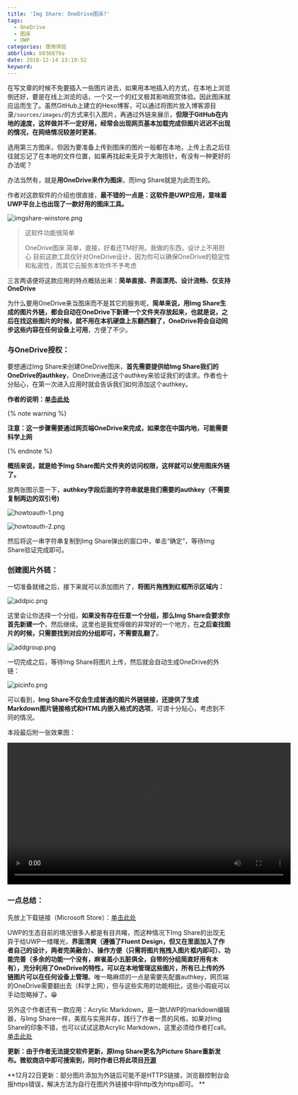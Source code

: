 ```yaml
---
title: 'Img Share: OneDrive图床?'
tags:
  - OneDrive
  - 图床
  - UWP
categories: 使用体验
abbrlink: b036879a
date: 2018-12-14 13:19:52
keyword:
---
```


在写文章的时候不免要插入一些图片进去，如果用本地插入的方式，在本地上浏览倒还好，要是在线上浏览的话，一个又一个的红叉极其影响观赏体验。因此图床就应运而生了。虽然GitHub上建立的Hexo博客，可以通过将图片放入博客源目录`/sources/images/`的方式来引入图片，再通过外链来展示，**但限于GitHub在内地的速度，这样做并不一定好用，经常会出现网页基本加载完成但图片迟迟不出现的情况，在网络情况较差时更甚**。<!--more-->  

选用第三方图床，但因为要准备上传到图床的图片一般都在本地，上传上去之后往往就忘记了在本地的文件位置，如果再找起来无异于大海捞针，有没有一种更好的办法呢？  

办法当然有，就是**用OneDrive来作为图床**，而Img Share就是为此而生的。  

作者对这款软件的介绍也很直接，**最不错的一点是：这软件是UWP应用，意味着UWP平台上也出现了一款好用的图床工具。**  

![imgshare-winstore.png](https://storage.live.com/items/5582C1D07E2893FB!83088?authkey=APiqr1tjl5KIc1Q "Img Share的宣传图，很心动有木有？")  

> 这软件功能很简单
> 
> OneDrive图床
> 简单，直接，好看还TM好用。我做的东西，设计上不用担心
> 目前这款工具仅针对OneDrive设计，因为你可以确保OneDrive的稳定性和私密性，而其它云服务本钦件不予考虑

三言两语便将这款应用的特点概括出来：**简单直接、界面漂亮、设计流畅、仅支持OneDrive**  

为什么要用OneDrive来当图床而不是其它的服务呢，**简单来说，用Img Share生成的图片外链，都会自动在OneDrive下新建一个文件夹存放起来，也就是说，之后在找这些图片的时候，就不用在本机硬盘上东翻西翻了，OneDrive将会自动同步这些内容在任何设备上可用**，方便了不少。  

### 与OneDrive授权：

要想通过Img&nbsp;Share来创建OneDrive图床，**首先需要提供给Img Share我们的OneDrive的authkey**，OneDrive通过这个authkey来验证我们的请求。作者也十分贴心，在第一次进入应用时就会告诉我们如何添加这个authkey。  

**作者的说明：[单击此处](https://blog.richasy.cn/document/basic/onedrive_authkey.html)**  

{% note warning %}  

**注意：这一步骤需要通过网页端OneDrive来完成，如果您在中国内地，可能需要科学上网**

{% endnote %}  

**概括来说，就是给予Img Share图片文件夹的访问权限，这样就可以使用图床外链了。**  

放两张图示意一下，**authkey字段后面的字符串就是我们需要的authkey（不需要复制两边的双引号)**

![howtoauth-1.png](https://storage.live.com/items/5582C1D07E2893FB!83090?authkey=APiqr1tjl5KIc1Q "注意红框标注的位置")

![howtoauth-2.png](https://storage.live.com/items/5582C1D07E2893FB!83084?authkey=APiqr1tjl5KIc1Q "画红线的地方，authkey=之后的一串字符就是我们需要的authkey")  

然后将这一串字符串复制到Img Share弹出的窗口中，单击“确定”，等待Img Share验证完成即可。  

### 创建图片外链：

一切准备就绪之后，接下来就可以添加图片了，**将图片拖拽到红框所示区域内：**  

![addpic.png](https://storage.live.com/items/5582C1D07E2893FB!83086?authkey=APiqr1tjl5KIc1Q)  

这里会让你选择一个分组，**如果没有存在任意一个分组，那么Img Share会要求你首先新建一个**，然后继续。这里也是我觉得做的非常好的一个地方，在**之后查找图片的时候，只需要找到对应的分组即可，不需要乱翻了**。  

![addgroup.png](https://storage.live.com/items/5582C1D07E2893FB!83085?authkey=APiqr1tjl5KIc1Q "在输入框内输入分组名称")  

一切完成之后，等待Img Share将图片上传，然后就会自动生成OneDrive的外链：  

![picinfo.png](https://storage.live.com/items/5582C1D07E2893FB!83087?authkey=APiqr1tjl5KIc1Q "支持普通链接、Markdown链接和HTML嵌入")  

可以看到，**Img Share不仅会生成普通的图片外链链接，还提供了生成Markdown图片链接格式和HTML内嵌入格式的选项**，可谓十分贴心，考虑到不同的情况。  

本段最后附一张效果图：  

<video src="https://t1.aixinxi.net/o_1cvhe8et71thc8ap1qae256861a.mp4" controls="controls" class="video-container" width="640px">如果看到此消息，这说明您的浏览器需要更新一下下以便支持HTML5了🙃</video>  

### 一点总结：

先放上下载链接（Microsoft Store）：[单击此处](https://www.microsoft.com/zh-cn/p/img-share/9ncxnz52g9q8?activetab=pivot:overviewtab)

UWP的生态目前的境况很多人都是有目共睹，而这种情况下Img Share的出现无异于给UWP一缕曙光，**界面清爽（遵循了Fluent Design，但又在里面加入了作者自己的设计，两者完美融合）、操作方便（只需将图片拖拽入图片框内即可）、功能完善（多余的功能一个没有，麻雀虽小五脏俱全，自带的分组简直好用有木有），充分利用了OneDrive的特性，可以在本地管理这些图片，所有已上传的外链图片可以在任何设备上管理**。唯一略麻烦的一点是需要先配置authkey，网页端的OneDrive需要翻出去（科学上网），但与这些实用的功能相比，这些小瑕疵可以手动忽略掉了。😁    

另外这个作者还有一款应用：Acrylic&nbsp;Markdown，是一款UWP的markdown编辑器，与Img Share一样，美观与实用并存，践行了作者一贯的风格，如果对Img Share的印象不错，也可以试试这款Acrylic Markdown，这里必须给作者打call。[单击此处](https://www.microsoft.com/zh-cn/p/acrylic-markdown/9mx0mgjmjnbj?cid=msft_web_chart&activetab=pivot%3Areviewstab)   

**更新：由于作者无法提交软件更新，原Img Share更名为Picture Share重新发布。微软商店中即可搜索到，同时作者已将此项目[开源](https://github.com/Richasy/Img-Share?files=1)**  

**12月22日更新：部分图片添加为外链后可能不是HTTPS链接，浏览器控制台会报https错误，解决方法为自行在图片外链接中将http改为https即可。 **  

<head><script defer src="https://use.fontawesome.com/releases/v5.5.0/js/all.js"></script><script defer src="https://use.fontawesome.com/releases/v5.5.0/js/v4-shims.js"></script> </head> <link rel="stylesheet" href="https://use.fontawesome.com/releases/v5.5.0/css/all.css">
